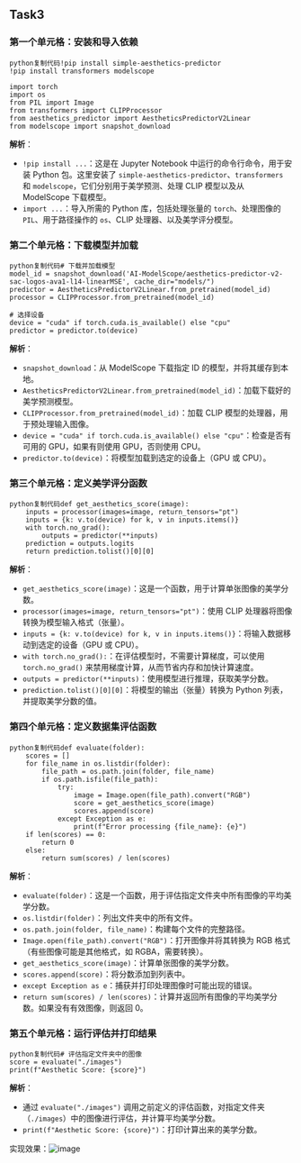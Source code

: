 ## Task3

### 第一个单元格：安装和导入依赖

```
python复制代码!pip install simple-aesthetics-predictor
!pip install transformers modelscope

import torch
import os
from PIL import Image
from transformers import CLIPProcessor
from aesthetics_predictor import AestheticsPredictorV2Linear
from modelscope import snapshot_download
```

**解析**：

- `!pip install ...`：这是在 Jupyter Notebook 中运行的命令行命令，用于安装 Python 包。这里安装了 `simple-aesthetics-predictor`、`transformers` 和 `modelscope`，它们分别用于美学预测、处理 CLIP 模型以及从 ModelScope 下载模型。
- `import ...`：导入所需的 Python 库，包括处理张量的 `torch`、处理图像的 `PIL`、用于路径操作的 `os`、CLIP 处理器、以及美学评分模型。

### 第二个单元格：下载模型并加载

```
python复制代码# 下载并加载模型
model_id = snapshot_download('AI-ModelScope/aesthetics-predictor-v2-sac-logos-ava1-l14-linearMSE', cache_dir="models/")
predictor = AestheticsPredictorV2Linear.from_pretrained(model_id)
processor = CLIPProcessor.from_pretrained(model_id)

# 选择设备
device = "cuda" if torch.cuda.is_available() else "cpu"
predictor = predictor.to(device)
```

**解析**：

- `snapshot_download`：从 ModelScope 下载指定 ID 的模型，并将其缓存到本地。
- `AestheticsPredictorV2Linear.from_pretrained(model_id)`：加载下载好的美学预测模型。
- `CLIPProcessor.from_pretrained(model_id)`：加载 CLIP 模型的处理器，用于预处理输入图像。
- `device = "cuda" if torch.cuda.is_available() else "cpu"`：检查是否有可用的 GPU，如果有则使用 GPU，否则使用 CPU。
- `predictor.to(device)`：将模型加载到选定的设备上（GPU 或 CPU）。

### 第三个单元格：定义美学评分函数

```
python复制代码def get_aesthetics_score(image):
    inputs = processor(images=image, return_tensors="pt")
    inputs = {k: v.to(device) for k, v in inputs.items()}
    with torch.no_grad():
        outputs = predictor(**inputs)
    prediction = outputs.logits
    return prediction.tolist()[0][0]
```

**解析**：

- `get_aesthetics_score(image)`：这是一个函数，用于计算单张图像的美学分数。
- `processor(images=image, return_tensors="pt")`：使用 CLIP 处理器将图像转换为模型输入格式（张量）。
- `inputs = {k: v.to(device) for k, v in inputs.items()}`：将输入数据移动到选定的设备（GPU 或 CPU）。
- `with torch.no_grad():`：在评估模型时，不需要计算梯度，可以使用 `torch.no_grad()` 来禁用梯度计算，从而节省内存和加快计算速度。
- `outputs = predictor(**inputs)`：使用模型进行推理，获取美学分数。
- `prediction.tolist()[0][0]`：将模型的输出（张量）转换为 Python 列表，并提取美学分数的值。

### 第四个单元格：定义数据集评估函数

```
python复制代码def evaluate(folder):
    scores = []
    for file_name in os.listdir(folder):
        file_path = os.path.join(folder, file_name)
        if os.path.isfile(file_path):
            try:
                image = Image.open(file_path).convert("RGB")
                score = get_aesthetics_score(image)
                scores.append(score)
            except Exception as e:
                print(f"Error processing {file_name}: {e}")
    if len(scores) == 0:
        return 0
    else:
        return sum(scores) / len(scores)
```

**解析**：

- `evaluate(folder)`：这是一个函数，用于评估指定文件夹中所有图像的平均美学分数。
- `os.listdir(folder)`：列出文件夹中的所有文件。
- `os.path.join(folder, file_name)`：构建每个文件的完整路径。
- `Image.open(file_path).convert("RGB")`：打开图像并将其转换为 RGB 格式（有些图像可能是其他格式，如 RGBA，需要转换）。
- `get_aesthetics_score(image)`：计算单张图像的美学分数。
- `scores.append(score)`：将分数添加到列表中。
- `except Exception as e`：捕获并打印处理图像时可能出现的错误。
- `return sum(scores) / len(scores)`：计算并返回所有图像的平均美学分数。如果没有有效图像，则返回 0。

### 第五个单元格：运行评估并打印结果

```
python复制代码# 评估指定文件夹中的图像
score = evaluate("./images")
print(f"Aesthetic Score: {score}")
```

**解析**：

- 通过 `evaluate("./images")` 调用之前定义的评估函数，对指定文件夹（`./images`）中的图像进行评估，并计算平均美学分数。
- `print(f"Aesthetic Score: {score}")`：打印计算出来的美学分数。

实现效果：![image](https://github.com/user-attachments/assets/f5dc5775-73fa-46ef-b7ad-d5a1ab6da54c)

